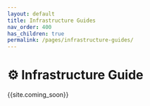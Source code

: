 ```yaml
---
layout: default
title: Infrastructure Guides
nav_order: 400
has_children: true
permalink: /pages/infrastructure-guides/
---
```


# :gear: **Infrastructure Guide**

{{site.coming_soon}}